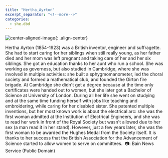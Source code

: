 ```yaml
---
title: "Hertha_Ayrton"
excerpt_separator: "<!--more-->"
categories:
  - she.dbd
---
```



![center-aligned-image](https://cdn.pixabay.com/photo/2020/10/26/16/56/man-5687861_1280.png){: .align-center}


Hertha Ayrton (1854-1923) was a British inventor, engineer and suffragette. She had to start caring for her siblings when still really young, as her father died and her mom was left pregnant and taking care of her and her six siblings. She got an education thanks to her aunt who run a school. She was working as governess, but also studied in Cambridge, where she was involved in multiple activities: she built a sphygmomanometer, led the choral society and formed a mathematical club, and founded the Girton fire brigade. At Cambridge she didn't get a degree because at the time only certificates were handed out to women, but she later got a Bachelor of Science at University of London. During all her life she went on studying and at the same time funding herself with jobs like teaching and embroidering, while caring for her disabled sister. She patented multiple inventions, but her most known work is about the electrical arc: she was the first woman admitted at the Institution of Electrical Engineers, and she was to read her work in front of the Royal Society but wasn't allowed due to her sex (a man read it in her stand). However, just a few years later, she was the first woman to be awarded the Hughes Medal from the Society itself. It is thanks to her success that the British Association for the Advancement of Science started to allow women to serve on committees.⁠
⁠
📷: Bain News Service (Public Domain)⁠
